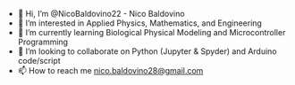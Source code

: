- 👋 Hi, I’m @NicoBaldovino22 - Nico Baldovino
- 👀 I’m interested in Applied Physics, Mathematics, and Engineering
- 🌱 I’m currently learning Biological Physical Modeling and Microcontroller Programming
- 💞️ I’m looking to collaborate on Python (Jupyter & Spyder) and Arduino code/script
- 📫 How to reach me nico.baldovino28@gmail.com

<!---
NicoBaldovino22/NicoBaldovino22 is a ✨ special ✨ repository because its `README.md` (this file) appears on your GitHub profile.
You can click the Preview link to take a look at your changes.
--->
